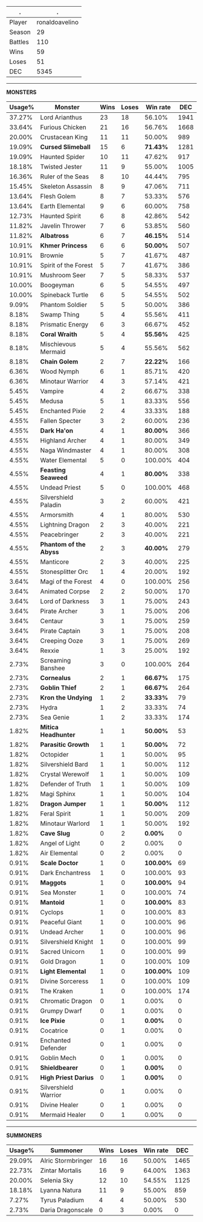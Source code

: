 .|.
|-|-
Player|ronaldoavelino
Season|29
Battles|110
Wins|59
Loses|51
DEC|5345

---
**MONSTERS**

Usage%|Monster|Wins|Loses|Win rate|DEC|
-|-|-|-|-|-|
37.27%|Lord Arianthus|23|18|56.10%|1941|
33.64%|Furious Chicken|21|16|56.76%|1668|
20.00%|Crustacean King|11|11|50.00%|989|
19.09%|**Cursed Slimeball**|15|6|**71.43%**|1281|
19.09%|Haunted Spider|10|11|47.62%|917|
18.18%|Twisted Jester|11|9|55.00%|1005|
16.36%|Ruler of the Seas|8|10|44.44%|795|
15.45%|Skeleton Assassin|8|9|47.06%|711|
13.64%|Flesh Golem|8|7|53.33%|576|
13.64%|Earth Elemental|9|6|60.00%|758|
12.73%|Haunted Spirit|6|8|42.86%|542|
11.82%|Javelin Thrower|7|6|53.85%|560|
11.82%|**Albatross**|6|7|**46.15%**|514|
10.91%|**Khmer Princess**|6|6|**50.00%**|507|
10.91%|Brownie|5|7|41.67%|487|
10.91%|Spirit of the Forest|5|7|41.67%|386|
10.91%|Mushroom Seer|7|5|58.33%|537|
10.00%|Boogeyman|6|5|54.55%|497|
10.00%|Spineback Turtle|6|5|54.55%|502|
9.09%|Phantom Soldier|5|5|50.00%|386|
8.18%|Swamp Thing|5|4|55.56%|411|
8.18%|Prismatic Energy|6|3|66.67%|452|
8.18%|**Coral Wraith**|5|4|**55.56%**|425|
8.18%|Mischievous Mermaid|5|4|55.56%|562|
8.18%|**Chain Golem**|2|7|**22.22%**|166|
6.36%|Wood Nymph|6|1|85.71%|420|
6.36%|Minotaur Warrior|4|3|57.14%|421|
5.45%|Vampire|4|2|66.67%|338|
5.45%|Medusa|5|1|83.33%|556|
5.45%|Enchanted Pixie|2|4|33.33%|188|
4.55%|Fallen Specter|3|2|60.00%|236|
4.55%|**Dark Ha'on**|4|1|**80.00%**|366|
4.55%|Highland Archer|4|1|80.00%|349|
4.55%|Naga Windmaster|4|1|80.00%|308|
4.55%|Water Elemental|5|0|100.00%|404|
4.55%|**Feasting Seaweed**|4|1|**80.00%**|338|
4.55%|Undead Priest|5|0|100.00%|468|
4.55%|Silvershield Paladin|3|2|60.00%|421|
4.55%|Armorsmith|4|1|80.00%|530|
4.55%|Lightning Dragon|2|3|40.00%|221|
4.55%|Peacebringer|2|3|40.00%|221|
4.55%|**Phantom of the Abyss**|2|3|**40.00%**|279|
4.55%|Manticore|2|3|40.00%|225|
4.55%|Stonesplitter Orc|1|4|20.00%|192|
3.64%|Magi of the Forest|4|0|100.00%|256|
3.64%|Animated Corpse|2|2|50.00%|170|
3.64%|Lord of Darkness|3|1|75.00%|243|
3.64%|Pirate Archer|3|1|75.00%|206|
3.64%|Centaur|3|1|75.00%|259|
3.64%|Pirate Captain|3|1|75.00%|208|
3.64%|Creeping Ooze|3|1|75.00%|269|
3.64%|Rexxie|1|3|25.00%|192|
2.73%|Screaming Banshee|3|0|100.00%|264|
2.73%|**Cornealus**|2|1|**66.67%**|175|
2.73%|**Goblin Thief**|2|1|**66.67%**|264|
2.73%|**Kron the Undying**|1|2|**33.33%**|79|
2.73%|Hydra|1|2|33.33%|74|
2.73%|Sea Genie|1|2|33.33%|174|
1.82%|**Mitica Headhunter**|1|1|**50.00%**|53|
1.82%|**Parasitic Growth**|1|1|**50.00%**|72|
1.82%|Octopider|1|1|50.00%|95|
1.82%|Silvershield Bard|1|1|50.00%|112|
1.82%|Crystal Werewolf|1|1|50.00%|109|
1.82%|Defender of Truth|1|1|50.00%|109|
1.82%|Magi Sphinx|1|1|50.00%|104|
1.82%|**Dragon Jumper**|1|1|**50.00%**|112|
1.82%|Feral Spirit|1|1|50.00%|209|
1.82%|Minotaur Warlord|1|1|50.00%|192|
1.82%|**Cave Slug**|0|2|**0.00%**|0|
1.82%|Angel of Light|0|2|0.00%|0|
1.82%|Air Elemental|0|2|0.00%|0|
0.91%|**Scale Doctor**|1|0|**100.00%**|69|
0.91%|Dark Enchantress|1|0|100.00%|93|
0.91%|**Maggots**|1|0|**100.00%**|94|
0.91%|Sea Monster|1|0|100.00%|74|
0.91%|**Mantoid**|1|0|**100.00%**|83|
0.91%|Cyclops|1|0|100.00%|83|
0.91%|Peaceful Giant|1|0|100.00%|96|
0.91%|Undead Archer|1|0|100.00%|96|
0.91%|Silvershield Knight|1|0|100.00%|99|
0.91%|Sacred Unicorn|1|0|100.00%|99|
0.91%|Gold Dragon|1|0|100.00%|109|
0.91%|**Light Elemental**|1|0|**100.00%**|109|
0.91%|Divine Sorceress|1|0|100.00%|109|
0.91%|The Kraken|1|0|100.00%|174|
0.91%|Chromatic Dragon|0|1|0.00%|0|
0.91%|Grumpy Dwarf|0|1|0.00%|0|
0.91%|**Ice Pixie**|0|1|**0.00%**|0|
0.91%|Cocatrice|0|1|0.00%|0|
0.91%|Enchanted Defender|0|1|0.00%|0|
0.91%|Goblin Mech|0|1|0.00%|0|
0.91%|**Shieldbearer**|0|1|**0.00%**|0|
0.91%|**High Priest Darius**|0|1|**0.00%**|0|
0.91%|Silvershield Warrior|0|1|0.00%|0|
0.91%|Divine Healer|0|1|0.00%|0|
0.91%|Mermaid Healer|0|1|0.00%|0|

---
**SUMMONERS**

Usage%|Summoner|Wins|Loses|Win rate|DEC|
-|-|-|-|-|-|
29.09%|Alric Stormbringer|16|16|50.00%|1465|
22.73%|Zintar Mortalis|16|9|64.00%|1363|
20.00%|Selenia Sky|12|10|54.55%|1125|
18.18%|Lyanna Natura|11|9|55.00%|859|
7.27%|Tyrus Paladium|4|4|50.00%|530|
2.73%|Daria Dragonscale|0|3|0.00%|0|
